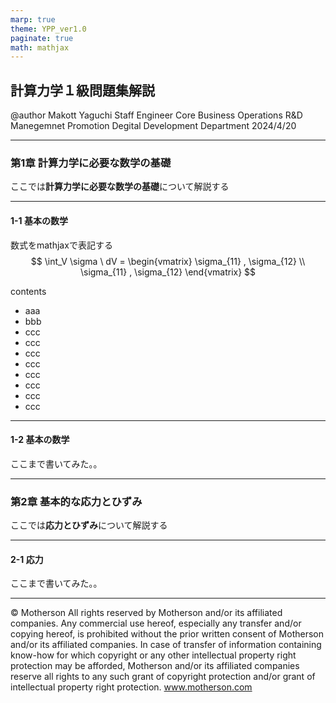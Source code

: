 ```yaml
---
marp: true
theme: YPP_ver1.0
paginate: true
math: mathjax
---
```


<!-- _class: title -->
## 計算力学１級問題集解説
@author Makott Yaguchi  Staff Engineer 
Core Business Operations  R&D Manegemnet Promotion  Degital Development Department 2024/4/20

---

<!-- _class: chapter -->
### 第1章 計算力学に必要な数学の基礎
ここでは**計算力学に必要な数学の基礎**について解説する

---

<!-- _class: slide -->
#### 1-1 基本の数学

数式をmathjaxで表記する
$$
\int_V \sigma \ dV = 
\begin{vmatrix}
    \sigma_{11} , \sigma_{12} \\
    \sigma_{11} , \sigma_{12} 
\end{vmatrix}
$$

contents
* aaa
* bbb
* ccc
* ccc
* ccc
* ccc
* ccc
* ccc
* ccc
* ccc

---

<!-- _class: slide -->
#### 1-2 基本の数学

ここまで書いてみた。。

---

<!-- _class: chapter -->
### 第2章 基本的な応力とひずみ
ここでは**応力とひずみ**について解説する

---

<!-- _class: slide -->
#### 2-1 応力

ここまで書いてみた。。

---

<!-- _class: end -->

© Motherson  All rights reserved by Motherson and/or its affiliated companies. Any commercial use hereof, especially any transfer and/or copying hereof, is prohibited without the prior written consent of Motherson and/or its affiliated companies. In case of transfer of information containing know-how for which copyright or any other intellectual property right protection may be afforded, Motherson and/or its affiliated companies reserve all rights to any such grant of copyright protection and/or grant of intellectual property right protection. www.motherson.com
